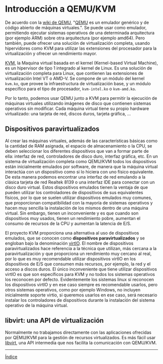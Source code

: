 # Introducción a QEMU/KVM

De acuerdo con la [wiki de QEMU](https://wiki.qemu.org/Main_Page), "[QEMU](https://www.qemu.org/) es un emulador genérico y de código abierto de máquinas virtuales.". Se puede usar como emulador, permitiendo ejecutar sistemas operativos de una determinada arquitectura (por ejemplo ARM) sobre otra arquitectura (por ejemplo amd64). Pero también, puede ofrecer una solución de virtualización completa, usando hipervidores como KVM para utilizar las extensiones del procesador para la virtualización y ofrecer un rendimiento mayor.

[KVM](https://www.linux-kvm.org/page/Main_Page), la Maquina virtual basada en el kernel (Kernel-based Virtual Machine), es un hipervisor de tipo 1 integrado al kernel de Linux. Es una solución de virtualización completa para Linux, que contienen las extensiones de virtualización Intel VT o AMD-V. Se compone de un módulo del kernel `kvm.ko`, que provee la infraestructura de virtualización base, y un módulo específico para el tipo de procesador, `kvm-intel.ko` o `kvm-amd.ko`.

Por lo tanto, podemos usar QEMU junto a KVM para permitir la ejecución de máquinas virtuales utilizando imágenes de disco que contienen sistemas operativos sin modificar. Cada máquina virtual tiene su propio hardware virtualizado: una tarjeta de red, discos duros, tarjeta gráfica, ...

## Dispositivos paravirtualizados

Al crear las máquinas virtuales, además de las características básicas como la cantidad de RAM asignada, el espacio de almacenamiento o la CPU, se deben seleccionar los diferentes dispositivos que van a formar parte de ella: interfaz de red, controladores de disco duro, interfaz gráfica, etc. En un sistema de virtualización completa como QEMU/KVM todos los dispositivos están inicialmente emulados por software, de manera que la máquina virtual interactúa con un dispositivo como si lo hiciera con uno físico equivalente. De esta manera podemos encontrar una interfaz de red emulando a la clásica tarjeta de red Realtek 8139 o una interfaz IDE para conectar con un disco duro virtual. Estos dispositivos emulados tienen la ventaja de que pueden utilizar los controladores de dispositivos de sus equivalentes físicos, por lo que se suelen utilizar dispositivos emulados muy comunes, que proporcionan compatibilidad con la mayoría de sistemas operativos y hacen muy sencilla la instalación de los mismos dentro de una máquina virtual. Sin embargo, tienen un inconveniente y es que cuando son dispositivos muy usados, tienen un rendimiento pobre, aumentan el consumo de recursos de la CPU y aumentan la latencia de E/S.

El proyecto KVM proporciona una alternativa al uso de dispositivos emulados, que se conocen como **dispositivos paravirtualizados** y se engloban bajo la denominación [virtIO](https://www.linux-kvm.org/page/Virtio). El nombre de dispositivos paravirtualizados hace referencia a la técnica que utilizan, más cercana a la paravirtualización y que proporciona un rendimiento muy cercano al real, por lo que es muy recomendable utilizar dispositivos virtIO en los dispositivos de E/S que consumen más recursos, por ejemplo, la red y el acceso a discos duros. El único inconveniente que tiene utilizar dispositivos virtIO es que son específicos para KVM y no todos los sistemas operativos los reconocen por defecto. Evidentemente los sistemas linux sí reconocen los dispositivos virtIO y en ese caso siempre es recomendable usarlos, pero otros sistemas operativos, como por ejemplo Windows, no incluyen inicialmente soporte virtio, si queremos usarlos en ese caso, será necesario instalar los controladores de dispositivos durante la instalación del sistema operativo de la máquina virtual.

## libvirt: una API de virtualización

Normalmente no trabajamos directamente con las aplicaciones ofrecidas por QEMU/KVM para la gestión de recursos virtualizados. Es más fácil usar [libvirt](https://libvirt.org/), una API intermedia que nos facilita la comunicación con QEMU/KVM.

---

[Índice](https://github.com/josedom24/curso_virtualizacion_linux)
